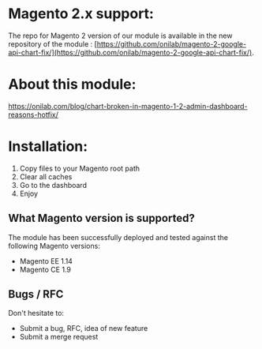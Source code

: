 Magento 2.x support:
=====================

The repo for Magento 2 version of our module is available in the new repository of the module : [https://github.com/onilab/magento-2-google-api-chart-fix/](https://github.com/onilab/magento-2-google-api-chart-fix/).

About this module:
===================

https://onilab.com/blog/chart-broken-in-magento-1-2-admin-dashboard-reasons-hotfix/

Installation:
===============

1. Copy files to your Magento root path
2. Clear all caches
3. Go to the dashboard
4. Enjoy


What Magento version is supported?
-----------------------------------

The module has been successfully deployed and tested against the following Magento versions:
* Magento EE 1.14
* Magento CE 1.9


Bugs / RFC
----------

Don't hesitate to:

* Submit a bug, RFC, idea of new feature
* Submit a merge request

